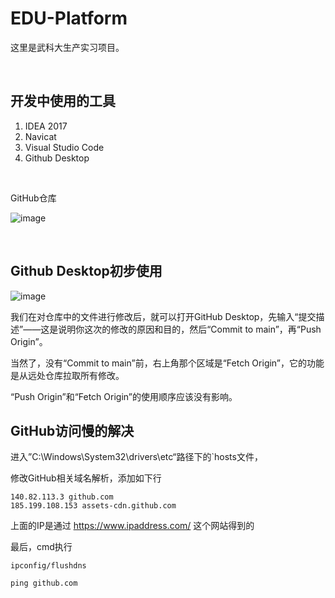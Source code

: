 # EDU-Platform
这里是武科大生产实习项目。

<br>

## 开发中使用的工具

1. IDEA 2017
2. Navicat
3. Visual Studio Code
4. Github Desktop

<br>

GitHub仓库

![image](https://img2022.cnblogs.com/blog/2402449/202207/2402449-20220722200230515-2056657368.png)

<br>

## Github Desktop初步使用

![image](https://img2022.cnblogs.com/blog/2402449/202207/2402449-20220722200847947-1939960836.png)

我们在对仓库中的文件进行修改后，就可以打开GitHub Desktop，先输入“提交描述”——这是说明你这次的修改的原因和目的，然后“Commit to main”，再“Push Origin”。

当然了，没有“Commit to main”前，右上角那个区域是“Fetch Origin”，它的功能是从远处仓库拉取所有修改。

“Push Origin”和“Fetch Origin”的使用顺序应该没有影响。

## GitHub访问慢的解决

进入”C:\Windows\System32\drivers\etc“路径下的`hosts文件，

修改GitHub相关域名解析，添加如下行

```
140.82.113.3 github.com
185.199.108.153 assets-cdn.github.com
```

上面的IP是通过 https://www.ipaddress.com/ 这个网站得到的

最后，cmd执行

`ipconfig/flushdns`

`ping github.com`

